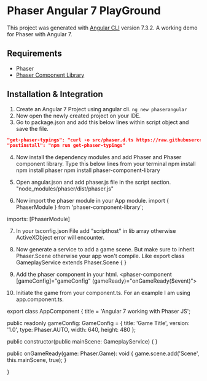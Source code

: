 # Phaser Angular 7 PlayGround

This project was generated with [Angular CLI](https://github.com/angular/angular-cli) version 7.3.2.
A working demo for Phaser with Angular 7.

## Requirements
- Phaser
- [Phaser Component Library](https://github.com/TristanBonsor/phaser-component-library)

## Installation & Integration

1. Create an Angular 7 Project using angular cli. `ng new phaserangular`
2. Now open the newly created project on your IDE.
3. Go to package.json and add this below lines within script object and save the file.
```json
"get-phaser-typings": "curl -o src/phaser.d.ts https://raw.githubusercontent.com/photonstorm/phaser3-docs/master/typescript/phaser.d.ts",
"postinstall": "npm run get-phaser-typings"
```
4. Now install the dependency modules and add Phaser and Phaser component library. Type this below lines from your terminal
npm install
npm install phaser
npm install phaser-component-library

5. Open angular.json and add phaser.js file in the script section.
"node_modules/phaser/dist/phaser.js"

6. Now import the phaser module in your App module.
import { PhaserModule } from 'phaser-component-library';

imports: [PhaserModule]

7. In your tsconfig.json File add "scripthost" in lib array otherwise ActiveXObject error will encounter.

8. Now generate a service to add a game scene. But make sure to inherit Phaser.Scene otherwise your app won't compile. Like
export class GameplayService extends Phaser.Scene {
}

9. Add the phaser component in your html.
<phaser-component [gameConfig]="gameConfig" (gameReady)="onGameReady($event)"></phaser-component>

10. Initiate the game from your component.ts. For an example I am using app.component.ts.

export class AppComponent {
  title = 'Angular 7 working with Phaser JS';

  public readonly gameConfig: GameConfig = {
    title: 'Game Title',
    version: '1.0',
    type: Phaser.AUTO,
    width: 640,
    height: 480
  };

  public constructor(public mainScene: GameplayService) { }

  public onGameReady(game: Phaser.Game): void {
    game.scene.add('Scene', this.mainScene, true);
  }

}
